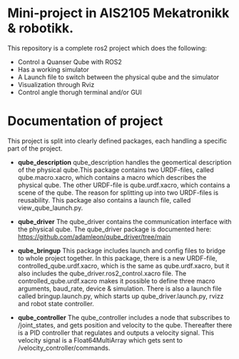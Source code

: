 
# Mini-project in AIS2105 Mekatronikk & robotikk.

This repository is a complete ros2 project which does the following:

- Control a Quanser Qube with ROS2
- Has a working simulator
- A Launch file to switch between the physical qube and the simulator
- Visualization through Rviz
- Control angle thorugh terminal and/or GUI

# Documentation of project

This project is split into clearly defined packages, each handling a specific part of the project.

- **qube_description**
qube_description handles the geomertical description of the physical qube.This package contains two URDF-files, called qube.macro.xacro, which contains a macro which describes the physical qube. The other URDF-file is qube.urdf.xacro, which contains a scene of the qube. The reason for splitting up into two URDF-files is reusability. This package also contains a launch file, called view_qube_launch.py.

- **qube_driver**
The qube_driver contains the communication interface with the physical qube.
The qube_driver package is documented here: https://github.com/adamleon/qube_driver/tree/main

- **qube_bringup**
This package includes launch and config files to bridge to whole project together. In this package, there is a new URDF-file, controlled_qube.urdf.xacro, which is the same as qube.urdf.xacro, but it also includes the qube_driver.ros2_control.xacro file. The controlled_qube.urdf.xacro makes it possible to define three macro arguments, baud_rate, device & simulation. There is also a launch file called bringup.launch.py, which starts up qube_driver.launch.py, rvizz and robot state controller.

- **qube_controller**
The qube_controller includes a node that subscribes to /joint_states, and gets position and velocity to the qube. Thereafter there is a PID controller that regulates and outputs a velocity signal. This velocity signal is a Float64MultiArray which gets sent to /velocity_controller/commands.
